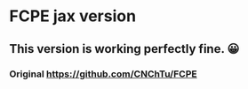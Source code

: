 
# FCPE jax version 
## This version is working perfectly fine. 😀 
### Original https://github.com/CNChTu/FCPE
